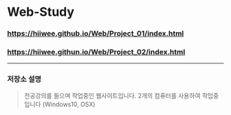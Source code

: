 # Web-Study
### https://hiiwee.github.io/Web/Project_01/index.html
### https://hiiwee.githun.io/Web/Project_02/index.html
-------------
### 저장소 설명
> 전공강의를 들으며 작업중인 웹사이트입니다.
> 2개의 컴퓨터를 사용하여 작업중입니다 (Windows10, OSX)
